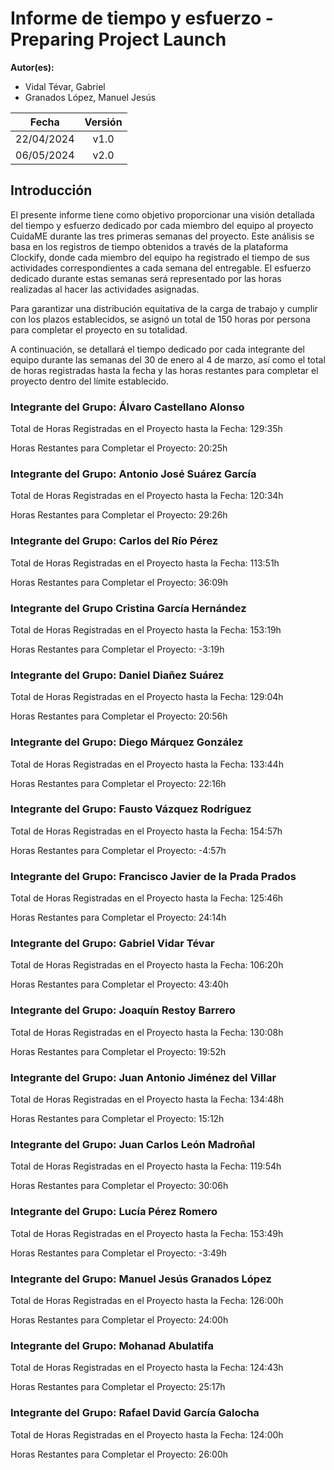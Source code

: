 ﻿# Informe de tiempo y esfuerzo - Preparing Project Launch

**Autor(es):**
- Vidal Tévar, Gabriel
- Granados López, Manuel Jesús

|**Fecha**|**Versión**|
| :-: | :-: |
|22/04/2024|v1.0|
|06/05/2024|v2.0|


## Introducción

El presente informe tiene como objetivo proporcionar una visión detallada del tiempo y esfuerzo dedicado por cada miembro del equipo al proyecto CuidaME durante las tres primeras semanas del proyecto. Este análisis se basa en los registros de tiempo obtenidos a través de la plataforma Clockify, donde cada miembro del equipo ha registrado el tiempo de sus actividades correspondientes a cada semana del entregable. El esfuerzo dedicado durante estas semanas será representado por las horas realizadas al hacer las actividades asignadas.

Para garantizar una distribución equitativa de la carga de trabajo y cumplir con los plazos establecidos, se asignó un total de 150 horas por persona para completar el proyecto en su totalidad.

A continuación, se detallará el tiempo dedicado por cada integrante del equipo durante las semanas del 30 de enero al 4 de marzo, así como el total de horas registradas hasta la fecha y las horas restantes para completar el proyecto dentro del límite establecido. 

### Integrante del Grupo: Álvaro Castellano Alonso

Total de Horas Registradas en el Proyecto hasta la Fecha: 129:35h

Horas Restantes para Completar el Proyecto: 20:25h

### Integrante del Grupo: Antonio José Suárez García

Total de Horas Registradas en el Proyecto hasta la Fecha: 120:34h

Horas Restantes para Completar el Proyecto: 29:26h

### Integrante del Grupo: Carlos del Río Pérez

Total de Horas Registradas en el Proyecto hasta la Fecha: 113:51h

Horas Restantes para Completar el Proyecto: 36:09h

### Integrante del Grupo Cristina García Hernández

Total de Horas Registradas en el Proyecto hasta la Fecha: 153:19h

Horas Restantes para Completar el Proyecto: -3:19h

### Integrante del Grupo: Daniel Diañez Suárez

Total de Horas Registradas en el Proyecto hasta la Fecha: 129:04h

Horas Restantes para Completar el Proyecto: 20:56h

### Integrante del Grupo: Diego Márquez González

Total de Horas Registradas en el Proyecto hasta la Fecha: 133:44h

Horas Restantes para Completar el Proyecto: 22:16h

### Integrante del Grupo: Fausto Vázquez Rodríguez

Total de Horas Registradas en el Proyecto hasta la Fecha: 154:57h

Horas Restantes para Completar el Proyecto: -4:57h

### Integrante del Grupo: Francisco Javier de la Prada Prados

Total de Horas Registradas en el Proyecto hasta la Fecha: 125:46h

Horas Restantes para Completar el Proyecto:  24:14h


### Integrante del Grupo: Gabriel Vidar Tévar

Total de Horas Registradas en el Proyecto hasta la Fecha: 106:20h

Horas Restantes para Completar el Proyecto: 43:40h

### Integrante del Grupo: Joaquín Restoy Barrero

Total de Horas Registradas en el Proyecto hasta la Fecha: 130:08h

Horas Restantes para Completar el Proyecto: 19:52h

### Integrante del Grupo: Juan Antonio Jiménez del Villar

Total de Horas Registradas en el Proyecto hasta la Fecha: 134:48h

Horas Restantes para Completar el Proyecto: 15:12h

### Integrante del Grupo: Juan Carlos León Madroñal

Total de Horas Registradas en el Proyecto hasta la Fecha: 119:54h

Horas Restantes para Completar el Proyecto: 30:06h

### Integrante del Grupo: Lucía Pérez Romero

Total de Horas Registradas en el Proyecto hasta la Fecha: 153:49h

Horas Restantes para Completar el Proyecto: -3:49h

### Integrante del Grupo: Manuel Jesús Granados López

Total de Horas Registradas en el Proyecto hasta la Fecha: 126:00h

Horas Restantes para Completar el Proyecto: 24:00h

### Integrante del Grupo: Mohanad Abulatifa

Total de Horas Registradas en el Proyecto hasta la Fecha: 124:43h

Horas Restantes para Completar el Proyecto: 25:17h

### Integrante del Grupo: Rafael David García Galocha

Total de Horas Registradas en el Proyecto hasta la Fecha: 124:00h

Horas Restantes para Completar el Proyecto: 26:00h


